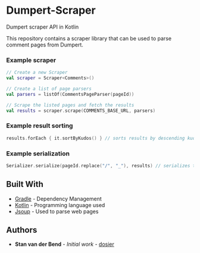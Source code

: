 # Dumpert-Scraper
Dumpert scraper API in Kotlin

This repository contains a scraper library that can be used to parse comment pages from Dumpert.

### Example scraper
```kotlin
// Create a new Scraper
val scraper = Scraper<Comments>()

// Create a list of page parsers
val parsers = listOf(CommentsPageParser(pageId))

// Scrape the listed pages and fetch the results
val results = scraper.scrape(COMMENTS_BASE_URL, parsers)
```

### Example result sorting
```kotlin
results.forEach { it.sortByKudos() } // sorts results by descending kudos
```

### Example serialization
```kotlin
Serializer.serialize(pageId.replace("/", "_"), results) // serializes the results and saves it to a file
```
## Built With

* [Gradle](https://gradle.org/) - Dependency Management
* [Kotlin](https://kotlinlang.org/) - Programming language used
* [Jsoup](https://jsoup.org/) - Used to parse web pages

## Authors

* **Stan van der Bend** - *Initial work* - [dosier](https://github.com/dosier)
